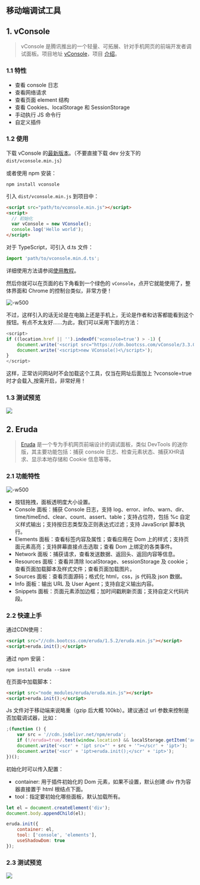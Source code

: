 移动端调试工具
---


## 1. vConsole

> vConsole 是腾讯推出的一个轻量、可拓展、针对手机网页的前端开发者调试面板。项目地址 [vConsole](https://github.com/Tencent/vConsole)，项目 [介绍](https://github.com/Tencent/vConsole/blob/dev/README_CN.md)。

### 1.1 特性

*   查看 console 日志
*   查看网络请求
*   查看页面 element 结构
*   查看 Cookies、localStorage 和 SessionStorage
*   手动执行 JS 命令行
*   自定义插件

### 1.2 使用

下载 vConsole 的[最新版本](https://github.com/Tencent/vConsole/releases/latest)。（不要直接下载 dev 分支下的 `dist/vconsole.min.js`）

或者使用 npm 安装：

```
npm install vconsole
```

引入 `dist/vconsole.min.js` 到项目中：

```html
<script src="path/to/vconsole.min.js"></script>
<script>
  // 初始化
  var vConsole = new VConsole();
  console.log('Hello world');
</script>
```

对于 TypeScript，可引入 d.ts 文件：

```js
import 'path/to/vconsole.min.d.ts';
```

详细使用方法请参阅[使用教程](https://github.com/Tencent/vConsole/blob/dev/doc/tutorial_CN.md)。

然后你就可以在页面的右下角看到一个绿色的 `vConsole`，点开它就能使用了，整体界面和 Chrome 的控制台类似，非常方便！

![-w500](media/15956864594806/16189917336622.jpg)


不过，这样引入的话无论是在电脑上还是手机上，无论是作者和访客都能看到这个按钮。有点不太友好……为此，我们可以采用下面的方法：

```javascript
<script>
if ((location.href || '').indexOf('vconsole=true') > -1) {
    document.write('<script src="https://cdn.bootcss.com/vConsole/3.3.0/vconsole.min.js"><\/script>');
    document.write('<script>new VConsole()<\/script>');
}
</script>
```

这样，正常访问网站时不会加载这个工具，仅当在网址后面加上 ?vconsole=true 时才会载入,按需开启，非常好用！

### 1.3 测试预览

![](media/15956864594806/16189917536217.png)


## 2. Eruda

> [Eruda](https://github.com/liriliri/eruda) 是一个专为手机网页前端设计的调试面板，类似 DevTools 的迷你版，其主要功能包括：捕获 console 日志、检查元素状态、捕获XHR请求、显示本地存储和 Cookie 信息等等。

### 2.1 功能特性

![-w500](media/15956864594806/16189917622207.png)


*   按钮拖拽，面板透明度大小设置。
*   Console 面板：捕获 Console 日志，支持 log、error、info、warn、dir、time/timeEnd、clear、count、assert、table；支持占位符，包括 %c 自定义样式输出；支持按日志类型及正则表达式过滤；支持 JavaScript 脚本执行。
*   Elements 面板：查看标签内容及属性；查看应用在 Dom 上的样式；支持页面元素高亮；支持屏幕直接点击选取；查看 Dom 上绑定的各类事件。
*   Network 面板：捕获请求，查看发送数据、返回头、返回内容等信息。
*   Resources 面板：查看并清除 localStorage、sessionStorage 及 cookie；查看页面加载脚本及样式文件；查看页面加载图片。
*   Sources 面板：查看页面源码；格式化 html，css，js 代码及 json 数据。
*   Info 面板：输出 URL 及 User Agent；支持自定义输出内容。
*   Snippets 面板：页面元素添加边框；加时间戳刷新页面；支持自定义代码片段。

### 2.2 快速上手

通过CDN使用：

```html
<script src="//cdn.bootcss.com/eruda/1.5.2/eruda.min.js"></script>
<script>eruda.init();</script>
```

通过 npm 安装：

```shell
npm install eruda --save
```

在页面中加载脚本：

```html
<script src="node_modules/eruda/eruda.min.js"></script>
<script>eruda.init();</script>
```

Js 文件对于移动端来说略重（gzip 后大概 100kb）。建议通过 url 参数来控制是否加载调试器，比如：

```javascript
;(function () {
    var src = '//cdn.jsdelivr.net/npm/eruda';
    if (!/eruda=true/.test(window.location) && localStorage.getItem('active-eruda') != 'true') return;
    document.write('<scr' + 'ipt src="' + src + '"></scr' + 'ipt>');
    document.write('<scr' + 'ipt>eruda.init();</scr' + 'ipt>');
})();
```

初始化时可以传入配置：

*   container: 用于插件初始化的 Dom 元素，如果不设置，默认创建 div 作为容器直接置于 html 根结点下面。
*   tool：指定要初始化哪些面板，默认加载所有。

```javascript
let el = document.createElement('div');
document.body.appendChild(el);

eruda.init({
    container: el,
    tool: ['console', 'elements'],
    useShadowDom: true
});
```

### 2.3 测试预览

![](media/15956864594806/16189917695091.png)

